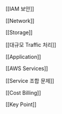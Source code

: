 [[IAM  보안]]

[[Network]]

[[Storage]]

[[대규모 Traffic 처리]]

[[Application]]

[[AWS Services]]

[[Service 조합 문제]]

[[Cost  Billing]]

[[Key Point]]